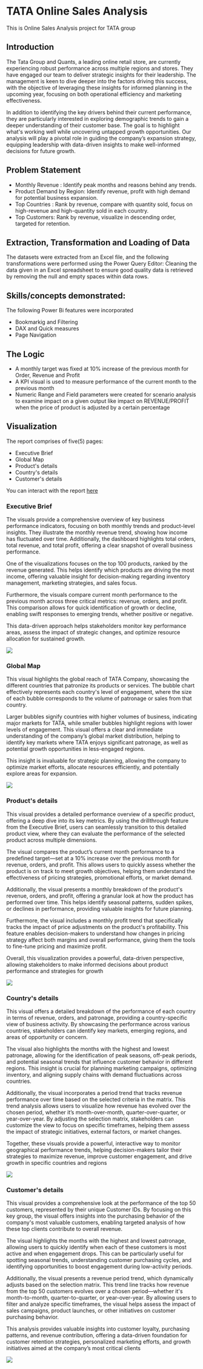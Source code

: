# TATA Online Sales Analysis
This is Online Sales Analysis project for TATA group
## Introduction
The Tata Group and Quants, a leading online retail store, are currently experiencing robust performance across multiple regions and stores. They have engaged our team to deliver strategic insights for their leadership. The management is keen to dive deeper into the factors driving this success, with the objective of leveraging these insights for informed planning in the upcoming year, focusing on both operational efficiency and marketing effectiveness.

In addition to identifying the key drivers behind their current performance, they are particularly interested in exploring demographic trends to gain a deeper understanding of their customer base. The goal is to highlight what's working well while uncovering untapped growth opportunities. Our analysis will play a pivotal role in guiding the company’s expansion strategy, equipping leadership with data-driven insights to make well-informed decisions for future growth.

## Problem Statement
- Monthly Revenue : Identify peak months and reasons behind any trends.
- Product Demand by Region: Identify revenue, profit  with high demand for potential business expansion.
- Top Countries : Rank by revenue, compare with quantity sold, focus on high-revenue and high-quantity sold in each country.
- Top Customers: Rank by revenue, visualize in descending order, targeted for retention.

## Extraction, Transformation and Loading of Data
The datasets were extracted from an Excel file, and the following transformations were performed using the Power Query Editor:
Cleaning the data given in an Excel spreadsheet to ensure good quality data is retrieved by removing the null and empty spaces within data rows.
## Skills/concepts demonstrated:
The following Power Bi features were incorporated
-  Bookmarkig and Filtering
-  DAX and Quick measures
-  Page Navigation
## The Logic
- A monthly target was fixed at 10% increase of the previous month for Order, Revenue and Profit
- A KPI visual is used to measure performance of the current month to the previous month
- Numeric Range and Field parameters were created for scenario analysis to examine impact on a given output like impact on REVENUE/PROFIT when the price of product is adjusted by a certain percentage
## Visualization
The report comprises of five(5) pages:
- Executive Brief
- Global Map
- Product's details
- Country's details
- Customer's details

You can interact with the report [here](https://app.powerbi.com/view?r=eyJrIjoiYTcyMjgyYWQtYjA0Mi00Y2EwLTlkN2EtYjUyY2Q1YjAzMDdiIiwidCI6ImYzMzNmMDE4LWE3OTYtNGQ5Yy1iNmM4LThmY2RmYzAyNzEwYiJ9)

### Executive Brief
The visuals provide a comprehensive overview of key business performance indicators, focusing on both monthly trends and product-level insights. They illustrate the monthly revenue trend, showing how income has fluctuated over time. Additionally, the dashboard highlights total orders, total revenue, and total profit, offering a clear snapshot of overall business performance.

One of the visualizations focuses on the top 100 products, ranked by the revenue generated. This helps identify which products are driving the most income, offering valuable insight for decision-making regarding inventory management, marketing strategies, and sales focus.

Furthermore, the visuals compare current month performance to the previous month across three critical metrics: revenue, orders, and profit. This comparison allows for quick identification of growth or decline, enabling swift responses to emerging trends, whether positive or negative.

This data-driven approach helps stakeholders monitor key performance areas, assess the impact of strategic changes, and optimize resource allocation for sustained growth.

![](Executive_overview.png)

### Global Map
This visual highlights the global reach of TATA Company, showcasing the different countries that patronize its products or services. The bubble chart effectively represents each country's level of engagement, where the size of each bubble corresponds to the volume of patronage or sales from that country.

Larger bubbles signify countries with higher volumes of business, indicating major markets for TATA, while smaller bubbles highlight regions with lower levels of engagement. This visual offers a clear and immediate understanding of the company’s global market distribution, helping to identify key markets where TATA enjoys significant patronage, as well as potential growth opportunities in less-engaged regions.

This insight is invaluable for strategic planning, allowing the company to optimize market efforts, allocate resources efficiently, and potentially explore areas for expansion.

![](global_view.png)

### Product's details
This visual provides a detailed performance overview of a specific product, offering a deep dive into its key metrics. By using the drillthrough feature from the Executive Brief, users can seamlessly transition to this detailed product view, where they can evaluate the performance of the selected product across multiple dimensions.

The visual compares the product’s current month performance to a predefined target—set at a 10% increase over the previous month for revenue, orders, and profit. This allows users to quickly assess whether the product is on track to meet growth objectives, helping them understand the effectiveness of pricing strategies, promotional efforts, or market demand.

Additionally, the visual presents a monthly breakdown of the product's revenue, orders, and profit, offering a granular look at how the product has performed over time. This helps identify seasonal patterns, sudden spikes, or declines in performance, providing valuable insights for future planning.

Furthermore, the visual includes a monthly profit trend that specifically tracks the impact of price adjustments on the product's profitability. This feature enables decision-makers to understand how changes in pricing strategy affect both margins and overall performance, giving them the tools to fine-tune pricing and maximize profit.

Overall, this visualization provides a powerful, data-driven perspective, allowing stakeholders to make informed decisions about product performance and strategies for growth

![](product_view.png)

### Country's details
This visual offers a detailed breakdown of the performance of each country in terms of revenue, orders, and patronage, providing a country-specific view of business activity. By showcasing the performance across various countries, stakeholders can identify key markets, emerging regions, and areas of opportunity or concern.

The visual also highlights the months with the highest and lowest patronage, allowing for the identification of peak seasons, off-peak periods, and potential seasonal trends that influence customer behavior in different regions. This insight is crucial for planning marketing campaigns, optimizing inventory, and aligning supply chains with demand fluctuations across countries.

Additionally, the visual incorporates a period trend that tracks revenue performance over time based on the selected criteria in the matrix. This trend analysis allows users to visualize how revenue has evolved over the chosen period, whether it’s month-over-month, quarter-over-quarter, or year-over-year. By adjusting the selection matrix, stakeholders can customize the view to focus on specific timeframes, helping them assess the impact of strategic initiatives, external factors, or market changes.

Together, these visuals provide a powerful, interactive way to monitor geographical performance trends, helping decision-makers tailor their strategies to maximize revenue, improve customer engagement, and drive growth in specific countries and regions

![](country_view.png)
### Customer's details
This visual provides a comprehensive look at the performance of the top 50 customers, represented by their unique Customer IDs. By focusing on this key group, the visual offers insights into the purchasing behavior of the company's most valuable customers, enabling targeted analysis of how these top clients contribute to overall revenue.

The visual highlights the months with the highest and lowest patronage, allowing users to quickly identify when each of these customers is most active and when engagement drops. This can be particularly useful for spotting seasonal trends, understanding customer purchasing cycles, and identifying opportunities to boost engagement during low-activity periods.

Additionally, the visual presents a revenue period trend, which dynamically adjusts based on the selection matrix. This trend line tracks how revenue from the top 50 customers evolves over a chosen period—whether it's month-to-month, quarter-to-quarter, or year-over-year. By allowing users to filter and analyze specific timeframes, the visual helps assess the impact of sales campaigns, product launches, or other initiatives on customer purchasing behavior.

This analysis provides valuable insights into customer loyalty, purchasing patterns, and revenue contribution, offering a data-driven foundation for customer retention strategies, personalized marketing efforts, and growth initiatives aimed at the company’s most critical clients

![](customer_view.png)
